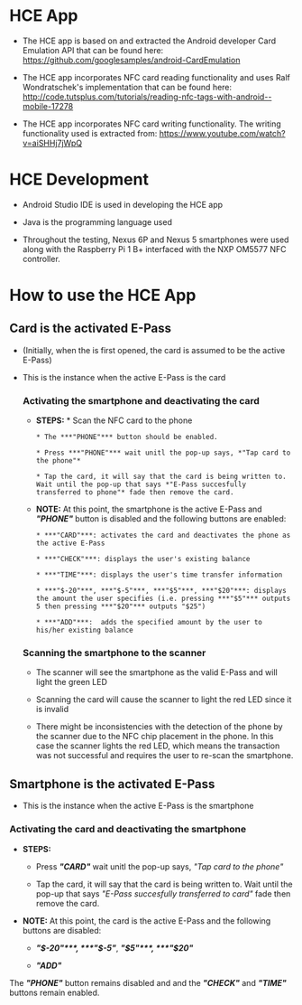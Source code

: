
# HCE App #

- The HCE app is based on and extracted  the Android developer Card Emulation  API that can be found here: https://github.com/googlesamples/android-CardEmulation

- The HCE app incorporates NFC card reading functionality and uses Ralf Wondratschek's implementation that can be found here:
http://code.tutsplus.com/tutorials/reading-nfc-tags-with-android--mobile-17278

- The HCE app incorporates NFC card writing functionality. The writing functionality used is extracted from:
https://www.youtube.com/watch?v=aiSHHj7jWpQ

# HCE Development #

- Android Studio IDE is used in developing the HCE app

- Java is the programming language used

- Throughout the testing, Nexus 6P and Nexus 5 smartphones were used along with the Raspberry Pi 1 B+ interfaced with the NXP OM5577 NFC controller.

# How to use the HCE App #

## Card is the activated E-Pass ##

- (Initially, when the is first opened, the card is assumed to be the active E-Pass)
 
- This is the instance when the active E-Pass is the card

  ### Activating the smartphone and deactivating the card ###

  * __STEPS:__
        * Scan the NFC card to the phone
    
        * The ***"PHONE"*** button should be enabled.
    
        * Press ***"PHONE"*** wait unitl the pop-up says, *"Tap card to the phone"*
  
        * Tap the card, it will say that the card is being written to. Wait until the pop-up that says *"E-Pass succesfully      transferred to phone"* fade then remove the card.
  
  - __NOTE:__ At this point, the smartphone is the active E-Pass and ***"PHONE"*** button is disabled and the following buttons are enabled:
  
        * ***"CARD"***: activates the card and deactivates the phone as the active E-Pass
  
        * ***"CHECK"***: displays the user's existing balance
  
        * ***"TIME"***: displays the user's time transfer information
    
        * ***"$-20"***, ***"$-5"***, ***"$5"***, ***"$20"***: displays the amount the user specifies (i.e. pressing ***"$5"*** outputs 5 then pressing ***"$20"*** outputs "$25")
    
        * ***"ADD"***:  adds the specified amount by the user to his/her existing balance
  
  ### Scanning the smartphone to the scanner ###
  
  * The scanner will see the smartphone as the valid E-Pass and will light the green LED
  
  * Scanning the card will cause the scanner to light the red LED since it is invalid
  
  * There might be inconsistencies with the detection of the phone by the scanner due to the NFC chip placement in the phone. In this case the scanner lights the red LED, which means the transaction was not successful and requires the user to re-scan the smartphone.
  
## Smartphone is the activated E-Pass ##

  - This is the instance when the active E-Pass is the smartphone
  
  ### Activating the card and deactivating the smartphone ###

  * __STEPS:__
  
      * Press ***"CARD"*** wait unitl the pop-up says, *"Tap card to the phone"*
  
      * Tap the card, it will say that the card is being written to. Wait until the pop-up that says *"E-Pass succesfully      transferred to card"* fade then remove the card.
  
  * __NOTE:__ At this point, the card is the active E-Pass and the following buttons are disabled:
  
      * ***"$-20"***, ***"$-5"***, ***"$5"***, ***"$20"***
  
      * ***"ADD"***
  
  The ***"PHONE"*** button remains disabled and and the ***"CHECK"*** and ***"TIME"*** buttons remain enabled.


